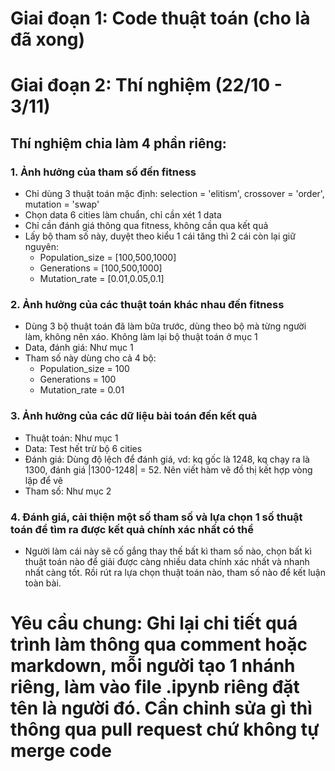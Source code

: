 # Giai đoạn 1: Code thuật toán (cho là đã xong)
# Giai đoạn 2: Thí nghiệm (22/10 - 3/11)

## Thí nghiệm chia làm 4 phần riêng: 
### 1. Ảnh hưởng của tham số đến fitness
* Chỉ dùng 3 thuật toán mặc định: selection = 'elitism', crossover = 'order', mutation = 'swap'
* Chọn data 6 cities làm chuẩn, chỉ cần xét 1 data
* Chỉ cần đánh giá thông qua fitness, không cần qua kết quả
* Lấy bộ tham số này, duyệt theo kiểu 1 cái tăng thì 2 cái còn lại giữ nguyên: 
  - Population_size = [100,500,1000]
  - Generations = [100,500,1000]
  - Mutation_rate = [0.01,0.05,0.1]
### 2. Ảnh hưởng của các thuật toán khác nhau đến fitness
* Dùng 3 bộ thuật toán đã làm bữa trước, dùng theo bộ mà từng người làm, không nên xáo. Không làm lại bộ thuật toán ở mục 1
* Data, đánh giá: Như mục 1
* Tham số này dùng cho cả 4 bộ:
  - Population_size = 100
  - Generations = 100
  - Mutation_rate = 0.01
### 3. Ảnh hưởng của các dữ liệu bài toán đến kết quả
* Thuật toán: Như mục 1
* Data: Test hết trừ bộ 6 cities
* Đánh giá: Dùng độ lệch để đánh giá, vd: kq gốc là 1248, kq chạy ra là 1300, đánh giá |1300-1248| = 52. Nên viết hàm vẽ đồ thị kết hợp vòng lặp để vẽ
* Tham số: Như mục 2
### 4. Đánh giá, cải thiện một số tham số và lựa chọn 1 số thuật toán để tìm ra được kết quả chính xác nhất có thể
* Người làm cái này sẽ cố gắng thay thế bất kì tham số nào, chọn bất kì thuật toán nào để giải được càng nhiều data chính xác nhất và nhanh nhất càng tốt. Rồi rút ra lựa chọn thuật toán nào, tham số nào để kết luận toàn bài.

# Yêu cầu chung: Ghi lại chi tiết quá trình làm thông qua comment hoặc markdown, mỗi người tạo 1 nhánh riêng, làm vào file .ipynb riêng đặt tên là người đó. Cần chỉnh sửa gì thì thông qua pull request chứ không tự merge code
